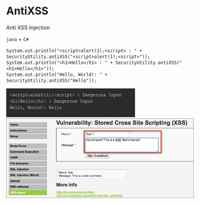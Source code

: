 # AntiXSS
Anti XSS Injection

`java` + `C#`


    System.out.println("<script>alert(1);<script> : " + SecurityUtility.antiXSS("<script>alert(1);<script>"));
    System.out.println("<h1>Hello</h1> : " + SecurityUtility.antiXSS("<h1>Hello</h1>"));
    System.out.println("Hello, World!: " + SecurityUtility.antiXSS("Hello"));
  
<img src="imgs/xssresult.png" />


<img src="imgs/xss.png" />
